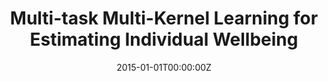 ---
title: "Multi-task Multi-Kernel Learning for Estimating Individual Wellbeing"
authors:
- admin
- S. Taylor
- A. Sano
- R. Picard
date: "2015-01-01T00:00:00Z"
doi: ""

author_notes:
- "Equal contribution"
- "Equal contribution"
- ""
- ""

# Schedule page publish date (NOT publication's date).
publishDate: "2015-01-01T00:00:00Z"

# Publication type.
# Legend: 0 = Uncategorized; 1 = Conference paper; 2 = Journal article;
# 3 = Preprint / Working Paper; 4 = Report; 5 = Book; 6 = Book section;
# 7 = Thesis; 8 = Patent
publication_types: ["1"]

# Publication name and optional abbreviated publication name.
publication: In *Neural Information Processing Systems (NeurIPS) Workshop on Multimodal Machine Learning* 
publication_short: In *Neural Information Processing Systems (NeurIPS) Workshop on Multimodal Machine Learning* 

abstract: 
# Summary. An optional shortened abstract.
summary: ''

tags:
- Generalization
- Affective Computing
- Wellbeing
- Healthcare
- Physiology
featured: false

links:
url_pdf: https://affect.media.mit.edu/pdfs/15.Jaques-etal-NIPSMMML.pdf
url_code: ''
url_dataset: ''
url_poster: ''
url_project: ''
url_slides: ''
url_source: ''
url_video: ''

# Featured image
# To use, add an image named `featured.jpg/png` to your page's folder. 
image:
  caption: ''
  focal_point: Center
  preview_only: false

# Associated Projects (optional).
#   Associate this publication with one or more of your projects.
#   Simply enter your project's folder or file name without extension.
#   E.g. `internal-project` references `content/project/internal-project/index.md`.
#   Otherwise, set `projects: []`.
projects: []

# Slides (optional).
#   Associate this publication with Markdown slides.
#   Simply enter your slide deck's filename without extension.
#   E.g. `slides: "example"` references `content/slides/example/index.md`.
#   Otherwise, set `slides: ""`.
slides: ""
---